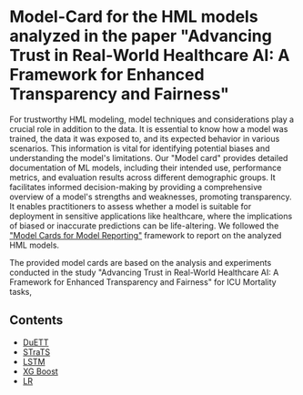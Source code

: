 # Model-Card for the HML models analyzed in the paper "Advancing Trust in Real-World Healthcare AI: A Framework for Enhanced Transparency and Fairness"

For trustworthy HML modeling, model techniques and considerations play a crucial role in addition to the data. It is essential to know how a model was trained, the data it was exposed to, and its expected behavior in various scenarios. This information is vital for identifying potential biases and understanding the model's limitations. Our "Model card" provides detailed documentation of ML models, including their intended use, performance metrics, and evaluation results across different demographic groups. It facilitates informed decision-making by providing a comprehensive overview of a model's strengths and weaknesses, promoting transparency. It enables practitioners to assess whether a model is suitable for deployment in sensitive applications like healthcare, where the implications of biased or inaccurate predictions can be life-altering. We followed the ["Model Cards for Model Reporting"](https://arxiv.org/abs/1810.03993) framework to report on the analyzed HML models.

The provided model cards are based on the analysis and experiments conducted in the study "Advancing Trust in Real-World Healthcare AI: A Framework for Enhanced Transparency and Fairness" for ICU Mortality tasks,


## Contents
- [DuETT](DuETT.md)
- [STraTS](STraTS.md)
- [LSTM](LSTM.md)
- [XG Boost](XGBoost.md)
- [LR](LR.md)
